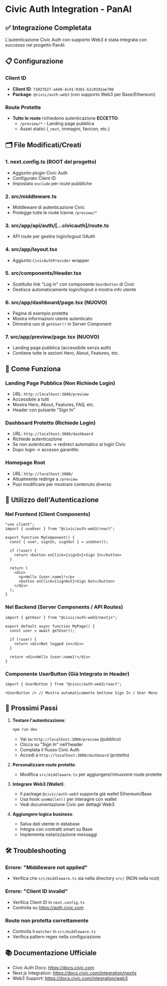 # Civic Auth Integration - PanAI

## ✅ Integrazione Completata

L'autenticazione Civic Auth con supporto Web3 è stata integrata con successo nel progetto PanAI.

## 📋 Configurazione

### Client ID
- **Client ID**: `7102f627-a440-4c41-9381-b2c0192ae708`
- **Package**: `@civic/auth-web3` (con supporto Web3 per Base/Ethereum)

### Route Protette
- **Tutte le route** richiedono autenticazione **ECCETTO**:
  - `/preview/*` - Landing page pubblica
  - Asset statici (`_next`, immagini, favicon, etc.)

## 🗂️ File Modificati/Creati

### 1. **next.config.ts** (ROOT del progetto)
- Aggiunto plugin Civic Auth
- Configurato Client ID
- Impostato `exclude` per route pubbliche

### 2. **src/middleware.ts** 
- Middleware di autenticazione Civic
- Protegge tutte le route tranne `/preview/*`

### 3. **src/app/api/auth/[...civicauth]/route.ts**
- API route per gestire login/logout OAuth

### 4. **src/app/layout.tsx**
- Aggiunto `CivicAuthProvider` wrapper

### 5. **src/components/Header.tsx**
- Sostituito link "Log in" con componente `UserButton` di Civic
- Gestisce automaticamente login/logout e mostra info utente

### 6. **src/app/dashboard/page.tsx** (NUOVO)
- Pagina di esempio protetta
- Mostra informazioni utente autenticato
- Dimostra uso di `getUser()` in Server Component

### 7. **src/app/preview/page.tsx** (NUOVO)
- Landing page pubblica (accessibile senza auth)
- Contiene tutte le sezioni Hero, About, Features, etc.

## 🚀 Come Funziona

### Landing Page Pubblica (Non Richiede Login)
- URL: `http://localhost:3000/preview`
- Accessibile a tutti
- Mostra Hero, About, Features, FAQ, etc.
- Header con pulsante "Sign In"

### Dashboard Protetto (Richiede Login)
- URL: `http://localhost:3000/dashboard`
- Richiede autenticazione
- Se non autenticato → redirect automatico al login Civic
- Dopo login → accesso garantito

### Homepage Root
- URL: `http://localhost:3000/`
- Attualmente redirige a `/preview`
- Puoi modificare per mostrare contenuto diverso

## 🔐 Utilizzo dell'Autenticazione

### Nel Frontend (Client Components)

```tsx
"use client";
import { useUser } from "@civic/auth-web3/react";

export function MyComponent() {
  const { user, signIn, signOut } = useUser();

  if (!user) {
    return <button onClick={signIn}>Sign In</button>
  }

  return (
    <div>
      <p>Hello {user.name}!</p>
      <button onClick={signOut}>Sign Out</button>
    </div>
  );
}
```

### Nel Backend (Server Components / API Routes)

```tsx
import { getUser } from "@civic/auth-web3/nextjs";

export default async function MyPage() {
  const user = await getUser();
  
  if (!user) {
    return <div>Not logged in</div>
  }

  return <div>Hello {user.name}!</div>
}
```

### Componente UserButton (Già Integrato in Header)

```tsx
import { UserButton } from "@civic/auth-web3/react";

<UserButton /> // Mostra automaticamente bottone Sign In / User Menu
```

## 📝 Prossimi Passi

1. **Testare l'autenticazione**:
   ```bash
   npm run dev
   ```
   - Vai su `http://localhost:3000/preview` (pubblico)
   - Clicca su "Sign In" nell'header
   - Completa il flusso Civic Auth
   - Accedi a `http://localhost:3000/dashboard` (protetto)

2. **Personalizzare route protette**:
   - Modifica `src/middleware.ts` per aggiungere/rimuovere route protette

3. **Integrare Web3 (Wallet)**:
   - Il package `@civic/auth-web3` supporta già wallet Ethereum/Base
   - Usa hook `useWallet()` per interagire con wallet
   - Vedi documentazione Civic per dettagli Web3

4. **Aggiungere logica business**:
   - Salva dati utente in database
   - Integra con contratti smart su Base
   - Implementa notarizzazione messaggi

## 🛠️ Troubleshooting

### Errore: "Middleware not applied"
- Verifica che `src/middleware.ts` sia nella directory `src/` (NON nella root)

### Errore: "Client ID invalid"
- Verifica Client ID in `next.config.ts`
- Controlla su https://auth.civic.com

### Route non protetta correttamente
- Controlla il `matcher` in `src/middleware.ts`
- Verifica pattern regex nella configurazione

## 📚 Documentazione Ufficiale

- Civic Auth Docs: https://docs.civic.com
- Next.js Integration: https://docs.civic.com/integration/nextjs
- Web3 Support: https://docs.civic.com/integration/web3
